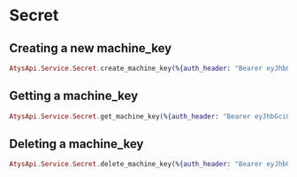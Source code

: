 # Secret

## Creating a new machine_key

```elixir
AtysApi.Service.Secret.create_machine_key(%{auth_header: "Bearer eyJhbGciOiJIUzI1NiIsInR5cCI6IkpXVCJ9.eyJpc3MiOiJwcm9qZWN0In0.cCv-qhkgjUzGlDk1QDckdq1WY5eNdm8ldkwgMswtjMg", request_id: "1", project_id: "613ad646-be72-465f-a749-5822e85e8a10", key: "my cool key"})
```

## Getting a machine_key

```elixir
AtysApi.Service.Secret.get_machine_key(%{auth_header: "Bearer eyJhbGciOiJIUzI1NiIsInR5cCI6IkpXVCJ9.eyJpc3MiOiJ2YXVsdCJ9.UAeEJ70l5YfyZ_4z_Qi4oD0U1En2ZdRZiKlEWsSUlRs", request_id: "1", id: "MACHINE_KEY_ID_HERE"})
```

## Deleting a machine_key

```elixir
AtysApi.Service.Secret.delete_machine_key(%{auth_header: "Bearer eyJhbGciOiJIUzI1NiIsInR5cCI6IkpXVCJ9.eyJpc3MiOiJwcm9qZWN0In0.cCv-qhkgjUzGlDk1QDckdq1WY5eNdm8ldkwgMswtjMg", request_id: "1", id: "MACHINE_KEY_ID_HERE"})
```
